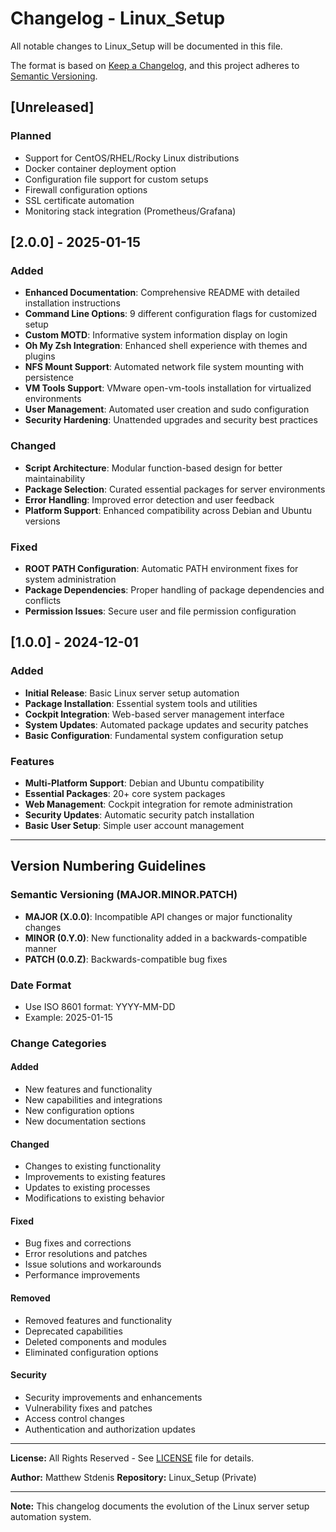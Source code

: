 # Changelog - Linux_Setup

All notable changes to Linux_Setup will be documented in this file.

The format is based on [Keep a Changelog](https://keepachangelog.com/en/1.0.0/),
and this project adheres to [Semantic Versioning](https://semver.org/spec/v2.0.0.html).

## [Unreleased]

### Planned

- Support for CentOS/RHEL/Rocky Linux distributions
- Docker container deployment option
- Configuration file support for custom setups
- Firewall configuration options
- SSL certificate automation
- Monitoring stack integration (Prometheus/Grafana)

## [2.0.0] - 2025-01-15

### Added

- **Enhanced Documentation**: Comprehensive README with detailed installation instructions
- **Command Line Options**: 9 different configuration flags for customized setup
- **Custom MOTD**: Informative system information display on login
- **Oh My Zsh Integration**: Enhanced shell experience with themes and plugins
- **NFS Mount Support**: Automated network file system mounting with persistence
- **VM Tools Support**: VMware open-vm-tools installation for virtualized environments
- **User Management**: Automated user creation and sudo configuration
- **Security Hardening**: Unattended upgrades and security best practices

### Changed

- **Script Architecture**: Modular function-based design for better maintainability
- **Package Selection**: Curated essential packages for server environments
- **Error Handling**: Improved error detection and user feedback
- **Platform Support**: Enhanced compatibility across Debian and Ubuntu versions

### Fixed

- **ROOT PATH Configuration**: Automatic PATH environment fixes for system administration
- **Package Dependencies**: Proper handling of package dependencies and conflicts
- **Permission Issues**: Secure user and file permission configuration

## [1.0.0] - 2024-12-01

### Added

- **Initial Release**: Basic Linux server setup automation
- **Package Installation**: Essential system tools and utilities
- **Cockpit Integration**: Web-based server management interface
- **System Updates**: Automated package updates and security patches
- **Basic Configuration**: Fundamental system configuration setup

### Features

- **Multi-Platform Support**: Debian and Ubuntu compatibility
- **Essential Packages**: 20+ core system packages
- **Web Management**: Cockpit integration for remote administration
- **Security Updates**: Automatic security patch installation
- **Basic User Setup**: Simple user account management

---

## Version Numbering Guidelines

### Semantic Versioning (MAJOR.MINOR.PATCH)

- **MAJOR (X.0.0)**: Incompatible API changes or major functionality changes
- **MINOR (0.Y.0)**: New functionality added in a backwards-compatible manner
- **PATCH (0.0.Z)**: Backwards-compatible bug fixes

### Date Format

- Use ISO 8601 format: YYYY-MM-DD
- Example: 2025-01-15

### Change Categories

#### Added
- New features and functionality
- New capabilities and integrations
- New configuration options
- New documentation sections

#### Changed
- Changes to existing functionality
- Improvements to existing features
- Updates to existing processes
- Modifications to existing behavior

#### Fixed
- Bug fixes and corrections
- Error resolutions and patches
- Issue solutions and workarounds
- Performance improvements

#### Removed
- Removed features and functionality
- Deprecated capabilities
- Deleted components and modules
- Eliminated configuration options

#### Security
- Security improvements and enhancements
- Vulnerability fixes and patches
- Access control changes
- Authentication and authorization updates

---

**License:** All Rights Reserved - See [LICENSE](./LICENSE) file for details.

**Author:** Matthew Stdenis
**Repository:** Linux_Setup (Private)

---

**Note:** This changelog documents the evolution of the Linux server setup automation system.

